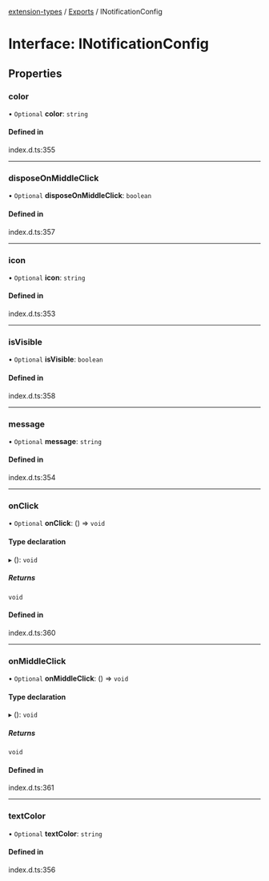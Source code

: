 [extension-types](../README.md) / [Exports](../modules.md) / INotificationConfig

# Interface: INotificationConfig

## Properties

### color

• `Optional` **color**: `string`

#### Defined in

index.d.ts:355

___

### disposeOnMiddleClick

• `Optional` **disposeOnMiddleClick**: `boolean`

#### Defined in

index.d.ts:357

___

### icon

• `Optional` **icon**: `string`

#### Defined in

index.d.ts:353

___

### isVisible

• `Optional` **isVisible**: `boolean`

#### Defined in

index.d.ts:358

___

### message

• `Optional` **message**: `string`

#### Defined in

index.d.ts:354

___

### onClick

• `Optional` **onClick**: () => `void`

#### Type declaration

▸ (): `void`

##### Returns

`void`

#### Defined in

index.d.ts:360

___

### onMiddleClick

• `Optional` **onMiddleClick**: () => `void`

#### Type declaration

▸ (): `void`

##### Returns

`void`

#### Defined in

index.d.ts:361

___

### textColor

• `Optional` **textColor**: `string`

#### Defined in

index.d.ts:356
